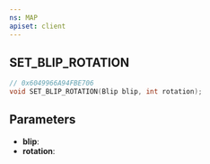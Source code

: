 ```yaml
---
ns: MAP
apiset: client
---
```

## SET_BLIP_ROTATION

```c
// 0x6049966A94FBE706
void SET_BLIP_ROTATION(Blip blip, int rotation);
```


## Parameters
* **blip**:
* **rotation**: